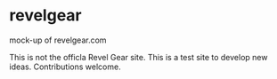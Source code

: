 # revelgear
mock-up of revelgear.com

This is not the officla Revel Gear site. This is a test site to develop new ideas. Contributions welcome.

